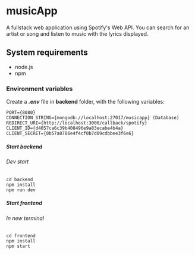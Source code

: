 # musicApp

A fullstack web application using Spotify's Web API. You can search for an artist or song and listen to music with the lyrics displayed.

## System requirements
- node.js
- npm

### Environment variables
Create a ***.env*** file in **backend** folder, with the following variables:

    PORT={8080}
    CONNECTION_STRING={mongodb://localhost:27017/musicapp} (Database)
    REDIRECT_URI={http://localhost:3000/callback/spotify}
    CLIENT_ID={d4057ca6c39b408496e9a83ecabe4b4a}
    CLIENT_SECRET={0b57a0786e4f4cf0b7d09cdbbee3f6e6}

##### Start backend
###### Dev start
    cd backend
    npm install
    npm run dev
##### Start frontend
###### *In new terminal*
    cd frontend
    npm install
    npm start
